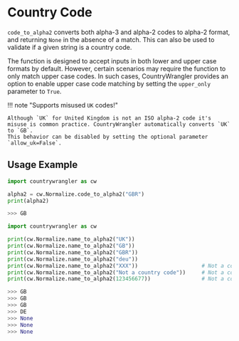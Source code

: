 # Country Code

`code_to_alpha2` converts both alpha-3 and alpha-2 codes to alpha-2 format, and returning `None` in the absence of a match. This can also be used to validate if a given string is a country code.

The function is designed to accept inputs in both lower and upper case formats by default. However, certain scenarios may require the function to only match upper case codes. In such cases, CountryWrangler provides an option to enable upper case code matching by setting the `upper_only` parameter to `True`.

!!! note  "Supports misused `UK` codes!"

    Although `UK` for United Kingdom is not an ISO alpha-2 code it's misuse is common practice. CountryWrangler automatically converts `UK` to `GB`. 
    This behavior can be disabled by setting the optional parameter `allow_uk=False`.


## Usage Example


``` py title="Basic Usage", linenums="1", hl_lines="3"
import countrywrangler as cw

alpha2 = cw.Normalize.code_to_alpha2("GBR")
print(alpha2)

>>> GB

```

``` py title="Different Inputs", linenums="1"
import countrywrangler as cw

print(cw.Normalize.name_to_alpha2("UK"))
print(cw.Normalize.name_to_alpha2("GB"))
print(cw.Normalize.name_to_alpha2("GBR"))
print(cw.Normalize.name_to_alpha2("deu"))
print(cw.Normalize.name_to_alpha2("XXX"))                    # Not a country code!
print(cw.Normalize.name_to_alpha2("Not a country code"))     # Not a country code!
print(cw.Normalize.name_to_alpha2(123456677))                # Not a country code!

>>> GB
>>> GB
>>> GB
>>> DE
>>> None
>>> None
>>> None
```